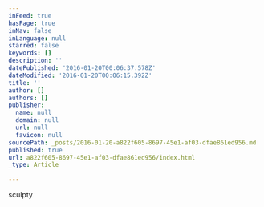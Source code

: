 ```yaml
---
inFeed: true
hasPage: true
inNav: false
inLanguage: null
starred: false
keywords: []
description: ''
datePublished: '2016-01-20T00:06:37.578Z'
dateModified: '2016-01-20T00:06:15.392Z'
title: ''
author: []
authors: []
publisher:
  name: null
  domain: null
  url: null
  favicon: null
sourcePath: _posts/2016-01-20-a822f605-8697-45e1-af03-dfae861ed956.md
published: true
url: a822f605-8697-45e1-af03-dfae861ed956/index.html
_type: Article

---
```

sculpty